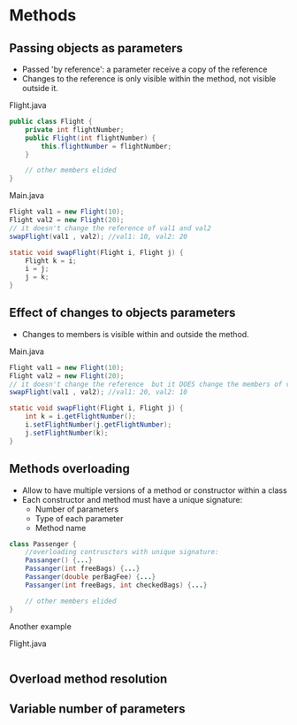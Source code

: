 # Methods

## Passing objects as parameters

- Passed 'by reference': a parameter receive a copy of the reference
- Changes to the reference is only visible within the method, not visible outside it.

Flight.java

```java
public class Flight {
    private int flightNumber;
    public Flight(int flightNumber) {
        this.flightNumber = flightNumber;
    }

    // other members elided
}
```

Main.java

```java
Flight val1 = new Flight(10);
Flight val2 = new Flight(20);
// it doesn't change the reference of val1 and val2
swapFlight(val1 , val2); //val1: 10, val2: 20

static void swapFlight(Flight i, Flight j) {
    Flight k = i;
    i = j;
    j = k;
}
```

## Effect of changes to objects parameters

- Changes to members is visible within and outside the method.

Main.java

```java
Flight val1 = new Flight(10);
Flight val2 = new Flight(20);
// it doesn't change the reference  but it DOES change the members of val1 and val2
swapFlight(val1 , val2); //val1: 20, val2: 10

static void swapFlight(Flight i, Flight j) {
    int k = i.getFlightNumber();
    i.setFlightNumber(j.getFlightNumber);
    j.setFlightNumber(k);
}
```

## Methods overloading

- Allow to have multiple versions of a method or constructor within a class
- Each constructor and method must have a unique signature:
  - Number of parameters
  - Type of each parameter
  - Method name

```java
class Passenger {
    //overloading contrusctors with unique signature:
    Passanger() {...}
    Passanger(int freeBags) {...}
    Passanger(double perBagFee) {...}
    Passanger(int freeBags, int checkedBags) {...}

    // other members elided
}
```

Another example

Flight.java

```java


```

## Overload method resolution

## Variable number of parameters
